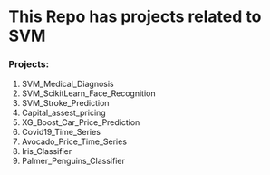 This Repo has projects related to SVM
=============================================

### Projects:
1. SVM_Medical_Diagnosis
2. SVM_ScikitLearn_Face_Recognition
3. SVM_Stroke_Prediction
4. Capital_assest_pricing
5. XG_Boost_Car_Price_Prediction
6. Covid19_Time_Series
7. Avocado_Price_Time_Series
8. Iris_Classifier
9. Palmer_Penguins_Classifier
